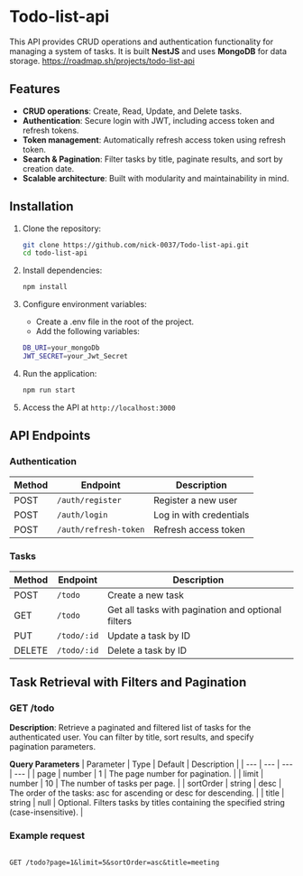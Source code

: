 # Todo-list-api

This API provides CRUD operations and authentication functionality for managing a system of tasks. It is built **NestJS** and uses **MongoDB** for data storage.
https://roadmap.sh/projects/todo-list-api

## Features

- **CRUD operations**: Create, Read, Update, and Delete tasks.
- **Authentication**: Secure login with JWT, including access token and refresh tokens.
- **Token management**: Automatically refresh access token using refresh token.
- **Search & Pagination**: Filter tasks by title, paginate results, and sort by creation date.
- **Scalable architecture**: Built with modularity and maintainability in mind.

## Installation

1. Clone the repository:
   ```bash
   git clone https://github.com/nick-0037/Todo-list-api.git
   cd todo-list-api
   ```

2. Install dependencies:
   ```bash
   npm install  
   ```

3. Configure environment variables:
   - Create a .env file in the root of the project.
   - Add the following variables:
   ```bash
   DB_URI=your_mongoDb
   JWT_SECRET=your_Jwt_Secret
   ```

4. Run the application:
   ```bash
   npm run start
   ```

5. Access the API at `http://localhost:3000`

## API Endpoints

### Authentication
| Method | Endpoint | Description
| --- | --- | --- |
| POST | `/auth/register` |	Register a new user |
| POST | `/auth/login` | Log in with credentials |
| POST | `/auth/refresh-token`| Refresh access token
### Tasks

| Method | Endpoint |	Description
| --- | --- | --- |
| POST |	`/todo` |	Create a new task |
| GET | `/todo`	| Get all tasks with pagination and optional filters |
| PUT | `/todo/:id` |	Update a task by ID |
| DELETE | `/todo/:id` | Delete a task by ID |

## Task Retrieval with Filters and Pagination

### GET /todo
**Description**: Retrieve a paginated and filtered list of tasks for the authenticated user. You can filter by title, sort results, and specify pagination parameters.

**Query Parameters**
| Parameter |	Type | Default | Description |
| --- | --- | --- | --- |
| page |	number | 1 | The page number for pagination. |
| limit | number | 10 | The number of tasks per page. |
| sortOrder | string | desc |	The order of the tasks: asc for ascending or desc for descending. |
| title |	string | null | Optional. Filters tasks by titles containing the specified string (case-insensitive). |

### Example request

```http

GET /todo?page=1&limit=5&sortOrder=asc&title=meeting
```
